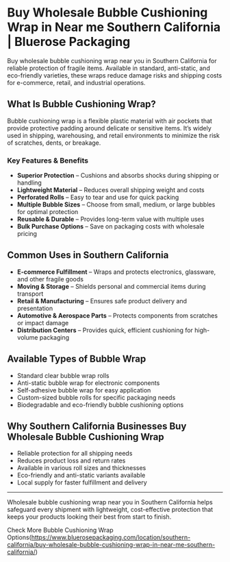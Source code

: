 # Buy Wholesale Bubble Cushioning Wrap in Near me Southern California | Bluerose Packaging

Buy wholesale bubble cushioning wrap near you in Southern California for reliable protection of fragile items. Available in standard, anti-static, and eco-friendly varieties, these wraps reduce damage risks and shipping costs for e-commerce, retail, and industrial operations.

## What Is Bubble Cushioning Wrap?  

Bubble cushioning wrap is a flexible plastic material with air pockets that provide protective padding around delicate or sensitive items. It’s widely used in shipping, warehousing, and retail environments to minimize the risk of scratches, dents, or breakage.  

### Key Features & Benefits  

- **Superior Protection** – Cushions and absorbs shocks during shipping or handling  
- **Lightweight Material** – Reduces overall shipping weight and costs  
- **Perforated Rolls** – Easy to tear and use for quick packing  
- **Multiple Bubble Sizes** – Choose from small, medium, or large bubbles for optimal protection  
- **Reusable & Durable** – Provides long-term value with multiple uses  
- **Bulk Purchase Options** – Save on packaging costs with wholesale pricing  

## Common Uses in Southern California  

- **E-commerce Fulfillment** – Wraps and protects electronics, glassware, and other fragile goods  
- **Moving & Storage** – Shields personal and commercial items during transport  
- **Retail & Manufacturing** – Ensures safe product delivery and presentation  
- **Automotive & Aerospace Parts** – Protects components from scratches or impact damage  
- **Distribution Centers** – Provides quick, efficient cushioning for high-volume packaging  

## Available Types of Bubble Wrap  

- Standard clear bubble wrap rolls  
- Anti-static bubble wrap for electronic components  
- Self-adhesive bubble wrap for easy application  
- Custom-sized bubble rolls for specific packaging needs  
- Biodegradable and eco-friendly bubble cushioning options  

## Why Southern California Businesses Buy Wholesale Bubble Cushioning Wrap  

- Reliable protection for all shipping needs  
- Reduces product loss and return rates  
- Available in various roll sizes and thicknesses  
- Eco-friendly and anti-static variants available  
- Local supply for faster fulfillment and delivery  

---  
Wholesale bubble cushioning wrap near you in Southern California helps safeguard every shipment with lightweight, cost-effective protection that keeps your products looking their best from start to finish.  

Check More Bubble Cushioning Wrap Options(https://www.bluerosepackaging.com/location/southern-california/buy-wholesale-bubble-cushioning-wrap-in-near-me-southern-california/)

